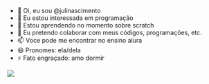 - 👋 Oi, eu sou @julinascimento
- 👀 Eu estou interessada em programação 
- 🌱 Estou aprendendo no momento sobre scratch
- 💞️ Eu pretendo colaborar com meus códigos, programações, etc.
- 📫 Voce pode me encontrar no ensino alura
- 😄 Pronomes: ela/dela
- ⚡ Fato engraçado: amo dormir 

<!---
julinascimento/julinascimento is a ✨ special ✨ repository because its `README.md` (this file) appears on your GitHub profile.
You can click the Preview link to take a look at your changes.
--->
![](https://media1.tenor.com/m/1NlAqBKWJB8AAAAC/love-you-lots-kisses.gif)

